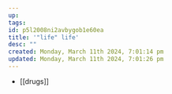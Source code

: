 ```yaml
---
up: 
tags: 
id: p5l2008ni2avbygob1e60ea
title: '"life" life'
desc: ""
created: Monday, March 11th 2024, 7:01:14 pm
updated: Monday, March 11th 2024, 7:01:26 pm
---
```

- [[drugs]]